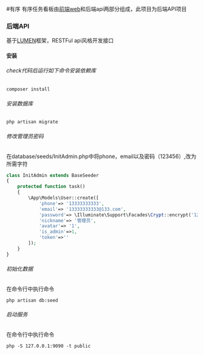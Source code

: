 #有序
有序任务看板由[前端web](https://github.com/TLideaCreator/taskWeb)和后端api两部分组成，此项目为后端API项目

### 后端API
基于[LUMEN](https://lumen.laravel.com/)框架，RESTFul api风格开发接口

#### 安装
###### check代码后运行如下命令安装依赖库
```
composer install
```
###### 安装数据库
```
php artisan migrate
```

###### 修改管理员密码
在database/seeds/InitAdmin.php中将phone，email以及密码（123456）,改为所需字符

```php
class InitAdmin extends BaseSeeder
{
    protected function task()
    {
        \App\Models\User::create([
            'phone'=> '13333333333',
            'email'=> '13333333333@133.com',
            'password'=> \Illuminate\Support\Facades\Crypt::encrypt('123456'),
            'nickname'=> '管理员',
            'avatar'=> '1',
            'is_admin'=>1,
            'token'=>''
        ]);
    }
}
```

###### 初始化数据
在命令行中执行命令
```
php artisan db:seed
```

###### 启动服务
在命令行中执行命令
```
php -S 127.0.0.1:9090 -t public 
```
